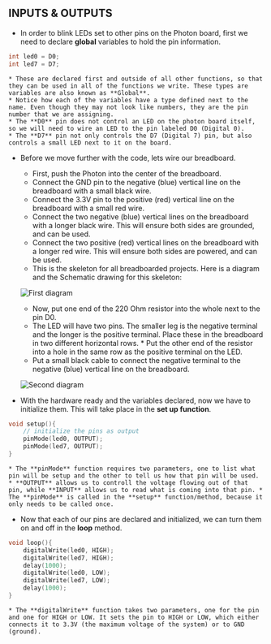 ## INPUTS & OUTPUTS
* In order to blink LEDs set to other pins on the Photon board, first we need to declare **global** variables to hold the pin information. 
``` C
int led0 = D0;
int led7 = D7;
 ```
    * These are declared first and outside of all other functions, so that they can be used in all of the functions we write. These types are variables are also known as **Global**.
    * Notice how each of the variables have a type defined next to the name. Even though they may not look like numbers, they are the pin number that we are assigning.  
    * The **D0** pin does not control an LED on the photon board itself, so we will need to wire an LED to the pin labeled D0 (Digital 0). 
    * The **D7** pin not only controls the D7 (Digital 7) pin, but also controls a small LED next to it on the board. 
* Before we move further with the code, lets wire our breadboard. 
    * First, push the Photon into the center of the breadboard. 
    * Connect the GND pin to the negative (blue) vertical line on the breadboard with a small black wire.
    * Connect the 3.3V pin to the positive (red) vertical line on the breadboard with a small red wire.
    * Connect the two negative (blue) vertical lines on the breadboard with a longer black wire. This will ensure both sides are grounded, and can be used. 
    * Connect the two positive (red) vertical lines on the breadboard with a longer red wire. This will ensure both sides are powered, and can be used. 
    * This is the skeleton for all breadboarded projects. Here is a diagram and the Schematic drawing for this skeleton:

    ![First diagram](https://compagnb.github.io/PUFY1225-Digital_Craft/classExercises/assets/wk9_photon1.png "First diagram")

    * Now, put one end of the 220 Ohm resistor into the whole next to the pin D0.
    * The LED will have two pins. The smaller leg is the negative terminal and the longer is the positive terminal. Place these in the breadboard in two different horizontal rows. * Put the other end of the resistor into a hole in the same row as the positive terminal on the LED. 
    * Put a small black cable to connect the negative terminal to the negative (blue) vertical line on the breadboard.

    ![Second diagram](https://compagnb.github.io/PUFY1225-Digital_Craft/classExercises/assets/wk9_photon2.png "Second diagram")

* With the hardware ready and the variables declared, now we have to initialize them. This will take place in the **set up function**.
``` C
void setup(){
    // initialize the pins as output
    pinMode(led0, OUTPUT);
    pinMode(led7, OUTPUT);
}
```
    * The **pinMode** function requires two parameters, one to list what pin will be setup and the other to tell us how that pin will be used. 
    * **OUTPUT** allows us to controll the voltage flowing out of that pin, while **INPUT** allows us to read what is coming into that pin. * The **pinMode** is called in the **setup** function/method, because it only needs to be called once. 
* Now that each of our pins are declared and initialized, we can turn them on and off in the **loop** method. 
``` C
void loop(){
    digitalWrite(led0, HIGH);
    digitalWrite(led7, HIGH);
    delay(1000);
    digitalWrite(led0, LOW);
    digitalWrite(led7, LOW);
    delay(1000);
}
```
    * The **digitalWrite** function takes two parameters, one for the pin and one for HIGH or LOW. It sets the pin to HIGH or LOW, which either connects it to 3.3V (the maximum voltage of the system) or to GND (ground). 
    